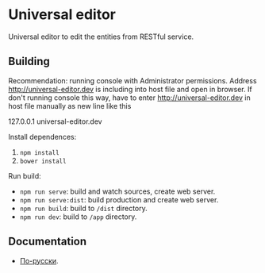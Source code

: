 # Universal editor

Universal editor to edit the entities from RESTful service.

## Building

Recommendation: running console with Administrator permissions. Address http://universal-editor.dev is including into host file and open in browser.
If don't running console this way, have to enter http://universal-editor.dev in host file manually as new line like this

127.0.0.1 universal-editor.dev


Install dependences:

1. `npm install`
1. `bower install`

Run build:

* `npm run serve`: build and watch sources, create web server. 
* `npm run serve:dist`: build production and create web server.
* `npm run build`: build to `/dist` directory.
* `npm run dev`: build to `/app` directory.

## Documentation

* [По-русски](docs/ru/README.md).
